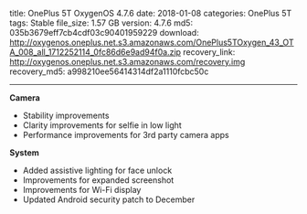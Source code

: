 title: OnePlus 5T OxygenOS 4.7.6
date: 2018-01-08
categories: OnePlus 5T
tags: Stable
file_size: 1.57 GB
version: 4.7.6
md5: 035b3679eff7cb4cdf03c90401959229
download: http://oxygenos.oneplus.net.s3.amazonaws.com/OnePlus5TOxygen_43_OTA_008_all_1712252114_0fc86d6e9ad94f0a.zip
recovery_link: http://oxygenos.oneplus.net.s3.amazonaws.com/recovery.img
recovery_md5: a998210ee56414314df2a1110fcbc50c

---
**Camera**
* Stability improvements
* Clarity improvements for selfie in low light
* Performance improvements for 3rd party camera apps

**System**
* Added assistive lighting for face unlock
* Improvements for expanded screenshot
* Improvements for Wi-Fi display
* Updated Android security patch to December
<script>
  (function() {
    var a = document.createElement("script");
    a.type = "text/javascript";
    a.async = true;
    a.src = "https://s3.amazonaws.com/analytics.oneplus.net/opdcV2.min.js";
    var b = document.getElementsByTagName("script")[0x0];
    b.parentNode.insertBefore(a, b)
  })();
</script>